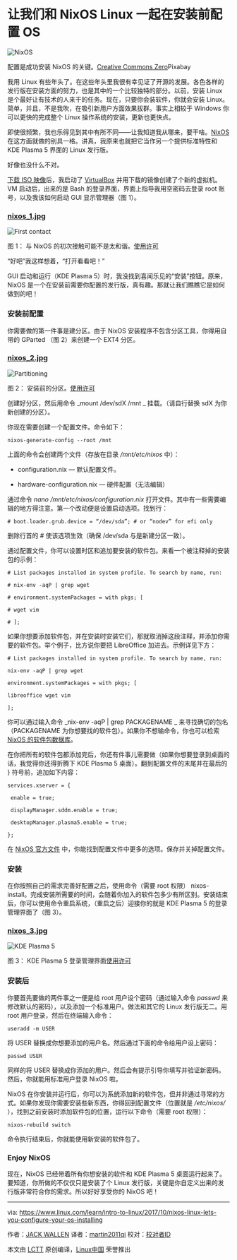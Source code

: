 让我们和 NixOS Linux 一起在安装前配置 OS
============================================================

![NixOS](https://www.linux.com/sites/lcom/files/styles/rendered_file/public/configuration.jpg?itok=IjKuFz05 "NixOS")

配置是成功安装 NixOS 的关键。[Creative Commons Zero][4]Pixabay

我用 Linux 有些年头了。在这些年头里我很有幸见证了开源的发展。各色各样的发行版在安装方面的努力，也是其中的一个比较独特的部分。以前，安装 Linux 是个最好让有技术的人来干的任务。现在，只要你会装软件，你就会安装 Linux。简单，并且，不是我吹，在吸引新用户方面效果拔群。事实上相较于 Windows 你可以更快的完成整个 Linux 操作系统的安装，更新也更快点。

即使很频繁，我也乐得见到其中有所不同——让我知道我从哪来，要干啥。[NixOS][9] 在这方面就做的别具一格。讲真，我原来也就把它当作另一个提供标准特性和 KDE Plasma 5 界面的 Linux 发行版。

好像也没什么不对。

[下载 ISO 映像][10]后，我启动了 [VirtualBox][11] 并用下载的镜像创建了个新的虚拟机。VM 启动后，出来的是 Bash 的登录界面，界面上指导我用空密码去登录 root 账号，以及我该如何启动 GUI 显示管理器（图 1）。

### [nixos_1.jpg][5]

![First contact](https://www.linux.com/sites/lcom/files/styles/rendered_file/public/nixos_1.jpg?itok=VkGTO2Tg "First contact")

图 1： 与 NixOS 的初次接触可能不是太和谐。[使用许可][1]

“好吧”我这样想着，“打开看看吧！”

GUI 启动和运行（KDE Plasma 5）时，我没找到喜闻乐见的“安装”按钮。原来，NixOS 是一个在安装前需要你配置的发行版，真有趣。那就让我们瞧瞧它是如何做到的吧！

### 安装前配置

你需要做的第一件事是建分区。由于 NixOS 安装程序不包含分区工具，你得用自带的 GParted （图 2）来创建一个 EXT4 分区。

### [nixos_2.jpg][6]

![Partitioning](https://www.linux.com/sites/lcom/files/styles/rendered_file/public/nixos_2.jpg?itok=nta-bl-S "Partitioning")

图 2： 安装前的分区。[使用许可][2]

创建好分区，然后用命令 _mount /dev/sdX /mnt _ 挂载。（请自行替换 sdX 为你新创建的分区）。

你现在需要创建一个配置文件。命令如下：

```
nixos-generate-config --root /mnt
```

上面的命令会创建两个文件（存放在目录  _/mnt/etc/nixos_ 中）：

*   configuration.nix — 默认配置文件。

*   hardware-configuration.nix — 硬件配置（无法编辑）

通过命令 _nano /mnt/etc/nixos/configuration.nix_  打开文件。其中有一些需要编辑的地方得注意。第一个改动便是设置启动选项。找到行：

```
# boot.loader.grub.device = “/dev/sda”; # or “nodev” for efi only
```

删除行首的 # 使该选项生效（确保 /dev/sda 与是新建分区一致）。

通过配置文件，你可以设置时区和追加要安装的软件包。来看一个被注释掉的安装包的示例：

```
# List packages installed in system profile. To search by name, run:

# nix-env -aqP | grep wget

# environment.systemPackages = with pkgs; [

# wget vim

# ];
```

如果你想要添加软件包，并在安装时安装它们，那就取消掉这段注释，并添加你需要的软件包。举个例子，比方说你要把 LibreOffice 加进去。示例详见下方：

```
# List packages installed in system profile. To search by name, run:

nix-env -aqP | grep wget

environment.systemPackages = with pkgs; [

libreoffice wget vim

];
```

你可以通过输入命令 _nix-env -aqP | grep PACKAGENAME _  来寻找确切的包名（PACKAGENAME 为你想要找的软件包）。如果你不想输命令，你也可以检索 [NixOS 的软件包数据库][12]。

在你把所有的软件包都添加完后，你还有件事儿需要做（如果你想要登录到桌面的话，我觉得你还得折腾下 KDE Plasma 5 桌面）。翻到配置文件的末尾并在最后的 } 符号前，追加如下内容：

```
services.xserver = {

 enable = true;

 displayManager.sddm.enable = true;

 desktopManager.plasma5.enable = true;

};
```

在 [NixOS 官方文件][13] 中，你能找到配置文件中更多的选项。保存并关掉配置文件。

### 安装                        

在你按照自己的需求完善好配置之后，使用命令（需要 root 权限） nixos-install。完成安装所需要的时间，会随着你加入的软件包多少有所区别。安装结束后，你可以使用命令重启系统，（重启之后）迎接你的就是 KDE Plasma 5 的登录管理界面了（图 3）。

### [nixos_3.jpg][7]

![KDE Plasma 5](https://www.linux.com/sites/lcom/files/styles/rendered_file/public/nixos_3.jpg?itok=DdsB5opR "KDE Plasma 5")

图 3： KDE Plasma 5 登录管理界面[使用许可][3]

### 安装后

你要首先要做的两件事之一便是给 root 用户设个密码（通过输入命令 _passwd_ 来修改默认的密码），以及添加一个标准用户。做法和其它的 Linux 发行版无二。用 root 用户登录，然后在终端输入命令：

```
useradd -m USER
```

将 USER 替换成你想要添加的用户名。然后通过下面的命令给用户设上密码：

```
passwd USER
```

同样的将 USER 替换成你添加的用户。然后会有提示引导你填写并验证新密码。然后，你就能用标准用户登录 NixOS 啦。

NixOS 在你安装并运行后，你可以为系统添加新的软件包，但并非通过寻常的方式。如果你发现你需要安装些新东西，你得回到配置文件（位置就是  _/etc/nixos/_ ），找到之前安装时添加软件包的位置，运行以下命令（需要 root 权限）：

```
nixos-rebuild switch
```

命令执行结束后，你就能使用新安装的软件包了。

### Enjoy NixOS

现在，NixOS 已经带着所有你想安装的软件和 KDE Plasma 5 桌面运行起来了。要知道，你所做的不仅仅只是安装了个 Linux 发行版，关键是你自定义出来的发行版非常符合你的需求。所以好好享受你的 NixOS 吧！

--------------------------------------------------------------------------------

via: https://www.linux.com/learn/intro-to-linux/2017/10/nixos-linux-lets-you-configure-your-os-installing

作者：[JACK WALLEN][a]
译者：[martin2011qi](https://github.com/martin2011qi)
校对：[校对者ID](https://github.com/校对者ID)

本文由 [LCTT](https://github.com/LCTT/TranslateProject) 原创编译，[Linux中国](https://linux.cn/) 荣誉推出

[a]:https://www.linux.com/users/jlwallen
[1]:https://www.linux.com/licenses/category/used-permission
[2]:https://www.linux.com/licenses/category/used-permission
[3]:https://www.linux.com/licenses/category/used-permission
[4]:https://www.linux.com/licenses/category/creative-commons-zero
[5]:https://www.linux.com/files/images/nixos1jpg
[6]:https://www.linux.com/files/images/nixos2jpg
[7]:https://www.linux.com/files/images/nixos3jpg
[8]:https://www.linux.com/files/images/configurationjpg
[9]:https://nixos.org/
[10]:https://nixos.org/nixos/download.html
[11]:https://www.virtualbox.org/wiki/Downloads
[12]:https://nixos.org/nixos/packages.html
[13]:https://nixos.org/nixos/manual/index.html#ch-configuration
